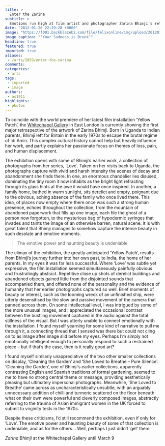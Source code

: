 ```yaml
---
title: >
  Enter the Zarina
subtitle: >
  Emotions run high at film artist and photographer Zarina Bhimji’s retrospective at Whitechapel
date: "2012-01-26 22:19:28 +0000"
image: "https://f001.backblazeb2.com/file/felixonline/img/upload/201201262218-ams111-your-sadness-is-drunk---003.jpg"
image_caption: "‘Your Sadness is Drunk’"
headline: true
featured: true
imported: true
aliases:
 - /arts/2059/enter-the-zarina
comments:
categories:
 - arts
tags:
 - imported
 - image
authors:
 - as1911
highlights:
 - photos
---
```


To coincide with the world premiere of her latest film installation ‘Yellow Patch’, the [Whitechapel Gallery](http://www.whitechapelgallery.org/exhibitions/zarina-bhimji) in East London is currently showing the first major retrospective of the artwork of Zarina Bhimji. Born in Uganda to Indian parents, Bhimji left for Britain in the early 1970s to escape the brutal regime of Idi Amin. This complex cultural history cannot help but heavily influence her work, and partly explains her passionate focus on themes of loss, pain, and human displacement.

The exhibition opens with some of Bhimji’s earlier work, a collection of photographs from her series, ‘Love’. Taken on her visits back to Uganda, the photographs capture with vivid and harsh intensity the scenes of decay and abandonment she finds there. In one, an enormous chandelier lies disused, dominating the tiny room it now inhabits as the bright light refracting through its glass hints at the awe it would have once inspired. In another, a family home, bathed in warm sunlight, sits derelict and empty, poignant due to the obvious, aching absence of the family who once lived there. This idea, of places now empty where there once was such a strong human presence, echoes throughout the collection, from the mountain of abandoned paperwork that fills up one image, each file the ghost of a person now forgotten, to the mysterious bag of hypodermic syringes that invades and taints the image of an otherwise barren, natural scene. It is with great talent that Bhimji manages to somehow capture the intense beauty in such desolate and emotive moments.

> The emotive power and haunting beauty is undeniable

The climax of the exhibition, the greatly anticipated ‘Yellow Patch’, results from Bhimji’s journey further into her own past, to India, the home of her parents. In my eyes it was far less successful. Where ‘Love’ was subtle yet expressive, the film installation seemed simultaneously painfully obvious and frustratingly abstract. Repetitive close up shots of derelict buildings and abandoned objects gained little from the disjointed sounds that accompanied them, and offered none of the personality and the evidence of humanity that her earlier photographs captured so well. Brief moments of beauty or interest, such as the looming wreck of an unfinished ship, were utterly desensitised by the slow and passive movement of the camera that panned across them. On some intellectual level, I was intrigued by some of the more unusual images, and I appreciated the occasional contrast between the bustling movement captured in the audio against the total stillness of the visual. But I was utterly unable to connect emotionally with the installation. I found myself yearning for some kind of narrative to pull me through it, a connecting thread that I sensed was there but could not cling on to as image after image slid before my eyes. Perhaps I’m simply not emotionally intelligent enough to personally respond to such a restrained piece – but if that’s the case, then is it really good art?

I found myself similarly unappreciative of the two other smaller collections on display, ‘Cleaning the Garden’ and ‘She Loved to Breathe – Pure Silence’. ‘Cleaning the Garden’, one of Bhimji’s earlier collections, apparently contrasting English and Spanish traditions of formal gardening, seemed to me to have no strong central theme or message, providing aesthetically pleasing but ultimately impersonal photographs. Meanwhile, ‘She Loved to Breathe’ came across as uncharacteristically unsubtle, with an arguably unnecessary addition of chilli and turmeric scattered on the floor beneath what on their own were powerful and cleverly composed images, abstractly referring to the trauma of Asian immigrant women in the UK forced to submit to virginity tests in the 1970s.

Despite these criticisms, I’d still recommend the exhibition, even if only for ‘Love’. The emotive power and haunting beauty of some of that collection is undeniable, and as for the others... Well, perhaps I just didn’t ‘get’ them.

_Zarina Bhimji_ at the Whitechapel Gallery until March 9
